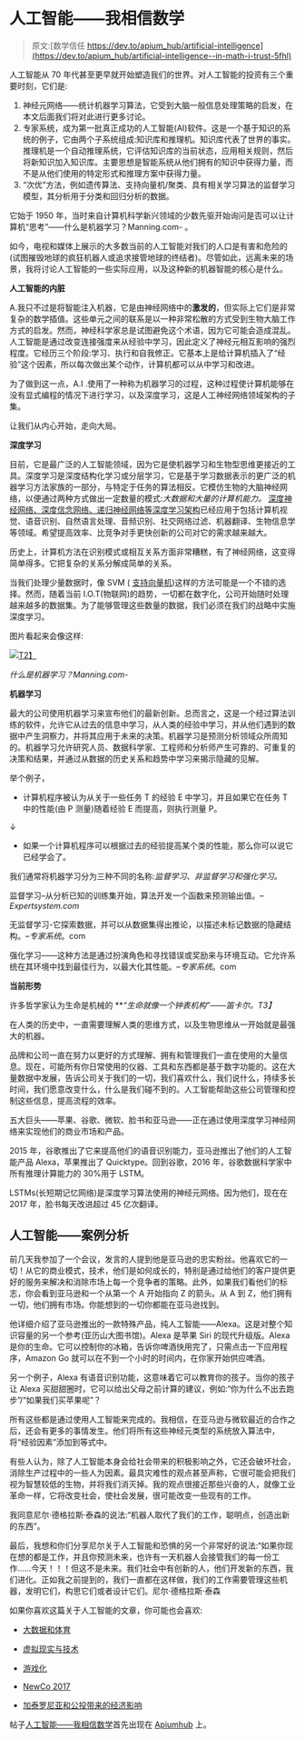 # 人工智能——我相信数学

> 原文:[数学信任 https://dev.to/apium_hub/artificial-intelligence](https://dev.to/apium_hub/artificial-intelligence--in-math-i-trust-5fhl)

人工智能从 70 年代甚至更早就开始塑造我们的世界。对人工智能的投资有三个重要时刻，它们是:

1.  神经元网络——统计机器学习算法，它受到大脑一般信息处理策略的启发，在本文后面我们将对此进行更多讨论。
2.  专家系统，成为第一批真正成功的人工智能(AI)软件。这是一个基于知识的系统的例子，它由两个子系统组成:知识库和推理机。知识库代表了世界的事实。推理机是一个自动推理系统，它评估知识库的当前状态，应用相关规则，然后将新知识加入知识库。主要思想是智能系统从他们拥有的知识中获得力量，而不是从他们使用的特定形式和推理方案中获得力量。
3.  “次优”方法，例如遗传算法、支持向量机/聚类、具有相关学习算法的监督学习模型，其分析用于分类和回归分析的数据。

它始于 1950 年，当时来自计算机科学新兴领域的少数先驱开始询问是否可以让计算机“思考”——什么是机器学习？Manning.com- 。

如今，电视和媒体上展示的大多数当前的人工智能对我们的人口是有害和危险的(试图摧毁地球的疯狂机器人或追求接管地球的终结者)。尽管如此，远离未来的场景，我将讨论人工智能的一些实际应用，以及这种新的机器智能的核心是什么。

**人工智能的内脏**

A.我只不过是将智能注入机器，它是由神经网络中的**激发的**，但实际上它们是非常复杂的数学插值。这些单元之间的联系是以一种非常松散的方式受到生物大脑工作方式的启发。然而，神经科学家总是试图避免这个术语，因为它可能会造成混乱。人工智能是通过改变连接强度来从经验中学习，因此定义了神经元相互影响的强烈程度。它经历三个阶段:学习、执行和自我修正。它基本上是给计算机插入了“经验”这个因素，所以每次做出某个动作，计算机都可以从中学习和改进。

为了做到这一点，A.I .使用了一种称为机器学习的过程，这种过程使计算机能够在没有显式编程的情况下进行学习，以及深度学习，这是人工神经网络领域架构的子集。

让我们从内心开始，走向大局。

**深度学习**

目前，它是最广泛的人工智能领域，因为它是使机器学习和生物型思维更接近的工具。深度学习是深度结构化学习或分层学习，它是基于学习数据表示的更广泛的机器学习方法家族的一部分，与特定于任务的算法相反。它模仿生物的大脑神经网络，以便通过两种方式做出一定数量的模式:*大数据和大量的计算机能力。* [深度神经网络、深度信念网络、递归神经网络等深度学习架构](https://en.wikipedia.org/wiki/Deep_learning)已经应用于包括计算机视觉、语音识别、自然语言处理、音频识别、社交网络过滤、机器翻译、生物信息学等领域。希望提高效率、比竞争对手更快创新的公司对它的需求越来越大。

历史上，计算机方法在识别模式或相互关系方面非常糟糕，有了神经网络，这变得简单得多。它把复杂的关系分解成简单的关系。

当我们处理少量数据时，像 SVM ( [支持向量机](https://en.wikipedia.org/wiki/Support_vector_machine))这样的方法可能是一个不错的选择。然而，随着当前 I.O.T(物联网)的趋势，一切都在数字化，公司开始随时处理越来越多的数据集。为了能够管理这些数量的数据，我们必须在我们的战略中实施深度学习。

图片看起来会像这样:

[![](../Images/9dc9abd5bf24be499b34cdec5921d2c1.png)T2】](https://apiumhub.com/wp-content/uploads/2018/01/ai.png)

*什么是机器学习？Manning.com-*

**机器学习**

最大的公司使用机器学习来宣布他们的最新创新。总而言之，这是一个经过算法训练的软件，允许它从过去的信息中学习，从人类的经验中学习，并从他们遇到的数据中产生洞察力，并将其应用于未来的决策。机器学习是预测分析领域众所周知的。机器学习允许研究人员、数据科学家、工程师和分析师产生可靠的、可重复的决策和结果，并通过从数据的历史关系和趋势中学习来揭示隐藏的见解。

举个例子，

*   计算机程序被认为从关于一些任务 T 的经验 E 中学习，并且如果它在任务 T 中的性能(由 P 测量)随着经验 E 而提高，则执行测量 P。

↓

*   如果一个计算机程序可以根据过去的经验提高某个类的性能，那么你可以说它已经学会了。

我们通常将机器学习分为三种不同的名称:*监督学习、非监督学习和强化学习。*

监督学习–从分析已知的训练集开始，算法开发一个函数来预测输出值。–*Expertsystem.com*

无监督学习-它探索数据，并可以从数据集得出推论，以描述未标记数据的隐藏结构。–*专家系统*。com

强化学习——这种方法是通过扮演角色和寻找错误或奖励来与环境互动。它允许系统在其环境中找到最佳行为，以最大化其性能。–*专家系统*。com

**当前形势**

许多哲学家认为生命是机械的 ***“生命就像一个钟表机构”——笛卡尔。*T3】**

在人类的历史中，一直需要理解人类的思维方式，以及生物思维从一开始就是最强大的机器。

品牌和公司一直在努力以更好的方式理解、拥有和管理我们一直在使用的大量信息。现在，可能所有你日常使用的仪器、工具和东西都是基于数字功能的。这在大量数据中发展，告诉公司关于我们的一切，我们喜欢什么，我们说什么，持续多长时间，我们愿意改变什么，什么是我们碰不到的。人工智能帮助这些公司管理和控制这些信息，提高流程的效率。

五大巨头——苹果、谷歌、微软、脸书和亚马逊——正在通过使用深度学习神经网络来实现他们的商业市场和产品。

2015 年，谷歌推出了它来提高他们的语音识别能力，亚马逊推出了他们的人工智能产品 Alexa，苹果推出了 Quicktype。回到谷歌，2016 年，谷歌数据科学家中所有推理计算能力的 30%用于 LSTM。

LSTMs(长短期记忆网络)是深度学习算法使用的神经元网络。因为他们，现在在 2017 年，脸书每天改进超过 45 亿次翻译。

## [](#artificial-intelligence-case-study)**人工智能——案例分析**

前几天我参加了一个会议，发言的人提到他是亚马逊的忠实粉丝。他喜欢它的一切！从它的商业模式，技术，他们是如何成长的，特别是通过给他们的客户提供更好的服务来解决和消除市场上每一个竞争者的策略。此外，如果我们看他们的标志，你会看到亚马逊和一个从第一个 A 开始指向 Z 的箭头。从 A 到 Z，他们拥有一切，他们拥有市场。你能想到的一切你都能在亚马逊找到。

他详细介绍了亚马逊推出的一款特殊产品，纯人工智能——Alexa。这是对整个知识容量的另一个参考(亚历山大图书馆)。Alexa 是苹果 Siri 的现代升级版。Alexa 是你的生命。它可以控制你的冰箱，告诉你啤酒快用完了，只需点击一下应用程序，Amazon Go 就可以在不到一个小时的时间内，在你家开始供应啤酒。

另一个例子，Alexa 有语音识别功能，这意味着它可以教育你的孩子。当你的孩子让 Alexa 买甜甜圈时，它可以给出父母之前计算的建议，例如:“你为什么不出去跑步”/“如果我们买苹果呢”？

所有这些都是通过使用人工智能来完成的。我相信，在亚马逊与微软最近的合作之后，还会有更多的事情发生。他们将所有这些神经元类型的系统放入算法中，将“经验因素”添加到等式中。

有些人认为，除了人工智能本身会给社会带来的积极影响之外，它还会破坏社会，消除生产过程中的一些人为因素。最具灾难性的观点甚至声称，它很可能会把我们视为智慧较低的生物，并将我们消灭掉。我的观点很接近那些兴奋的人，就像工业革命一样，它将改变社会，使社会发展，很可能改变一些现有的工作。

我同意尼尔·德格拉斯·泰森的说法:“机器人取代了我们的工作，聪明点，创造出新的东西”。

最后，我想和你们分享尼尔关于人工智能和恐惧的另一个非常好的说法:“如果你现在想的都是工作，并且你预测未来，也许有一天机器人会接管我们的每一份工作……今天！！！但这不是未来。我们社会中有创新的人，他们开发新的东西，我们进化。正如我之前提到的，我们一直都在这样做，我们的工作需要管理这些机器，发明它们，构思它们或者设计它们。尼尔·德格拉斯·泰森

如果你喜欢这篇关于人工智能的文章，你可能也会喜欢:

*   [大数据和体育](https://dev.to/apium_hub/big-data--application-into-sports-industry-aif)

*   [虚拟现实与技术](https://apiumhub.com/tech-blog-barcelona/virtual-reality-technology/)

*   [游戏化](https://dev.to/apium_hub/gamification-apps--embracing-the-power-of-a-play-bep)

*   [NewCo 2017](https://dev.to/apium_hub/newco-some-of-the-leading-startups-in-barcelona-960)

*   [加泰罗尼亚和公投带来的经济影响](https://dev.to/apium_hub/newco-some-of-the-leading-startups-in-barcelona-960)

帖子[人工智能——我相信数学](https://apiumhub.com/tech-blog-barcelona/artificial-intelligence/)首先出现在 [Apiumhub](https://apiumhub.com) 上。